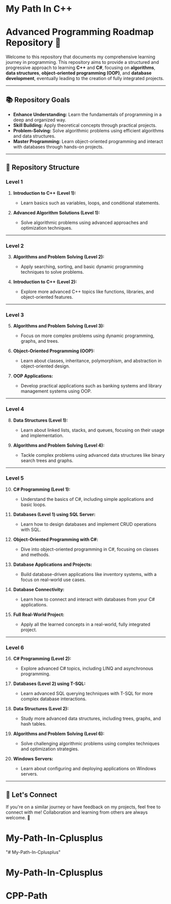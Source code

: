 # My Path In C++
# Advanced Programming Roadmap Repository 🚀

Welcome to this repository that documents my comprehensive learning journey in programming. This repository aims to provide a structured and progressive approach to learning **C++** and **C#**, focusing on **algorithms**, **data structures**, **object-oriented programming (OOP)**, and **database development**, eventually leading to the creation of fully integrated projects.

---

## 📚 **Repository Goals**
- **Enhance Understanding:** Learn the fundamentals of programming in a deep and organized way.
- **Skill Building:** Apply theoretical concepts through practical projects.
- **Problem-Solving:** Solve algorithmic problems using efficient algorithms and data structures.
- **Master Programming:** Learn object-oriented programming and interact with databases through hands-on projects.

---

## 🌟 **Repository Structure**
### **Level 1**
1. **Introduction to C++ (Level 1):**  
   - Learn basics such as variables, loops, and conditional statements.

2. **Advanced Algorithm Solutions (Level 1):**  
   - Solve algorithmic problems using advanced approaches and optimization techniques.

---

### **Level 2**
3. **Algorithms and Problem Solving (Level 2):**  
   - Apply searching, sorting, and basic dynamic programming techniques to solve problems.

4. **Introduction to C++ (Level 2):**  
   - Explore more advanced C++ topics like functions, libraries, and object-oriented features.

---

### **Level 3**
5. **Algorithms and Problem Solving (Level 3):**  
   - Focus on more complex problems using dynamic programming, graphs, and trees.

6. **Object-Oriented Programming (OOP):**  
   - Learn about classes, inheritance, polymorphism, and abstraction in object-oriented design.

7. **OOP Applications:**  
   - Develop practical applications such as banking systems and library management systems using OOP.

---

### **Level 4**
8. **Data Structures (Level 1):**  
   - Learn about linked lists, stacks, and queues, focusing on their usage and implementation.

9. **Algorithms and Problem Solving (Level 4):**  
   - Tackle complex problems using advanced data structures like binary search trees and graphs.

---

### **Level 5**
10. **C# Programming (Level 1):**  
    - Understand the basics of C#, including simple applications and basic loops.

11. **Databases (Level 1) using SQL Server:**  
    - Learn how to design databases and implement CRUD operations with SQL.

12. **Object-Oriented Programming with C#:**  
    - Dive into object-oriented programming in C#, focusing on classes and methods.

13. **Database Applications and Projects:**  
    - Build database-driven applications like inventory systems, with a focus on real-world use cases.

14. **Database Connectivity:**  
    - Learn how to connect and interact with databases from your C# applications.

15. **Full Real-World Project:**  
    - Apply all the learned concepts in a real-world, fully integrated project.

---

### **Level 6**
16. **C# Programming (Level 2):**  
    - Explore advanced C# topics, including LINQ and asynchronous programming.

17. **Databases (Level 2) using T-SQL:**  
    - Learn advanced SQL querying techniques with T-SQL for more complex database interactions.

18. **Data Structures (Level 2):**  
    - Study more advanced data structures, including trees, graphs, and hash tables.

19. **Algorithms and Problem Solving (Level 6):**  
    - Solve challenging algorithmic problems using complex techniques and optimization strategies.

20. **Windows Servers:**  
    - Learn about configuring and deploying applications on Windows servers.

---

## 🤝 **Let's Connect**
If you're on a similar journey or have feedback on my projects, feel free to connect with me! Collaboration and learning from others are always welcome. 🌟
# My-Path-In-Cplusplus
"# My-Path-In-Cplusplus" 
# My-Path-In-Cplusplus
# CPP-Path
